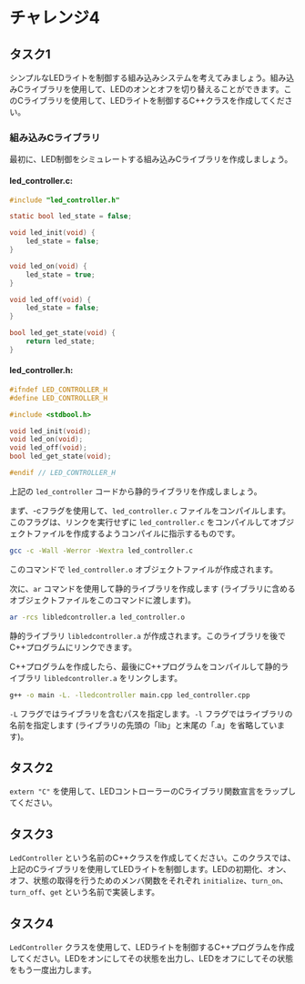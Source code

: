 # チャレンジ4

## タスク1

シンプルなLEDライトを制御する組み込みシステムを考えてみましょう。組み込みCライブラリを使用して、LEDのオンとオフを切り替えることができます。このCライブラリを使用して、LEDライトを制御するC++クラスを作成してください。

### 組み込みCライブラリ

最初に、LED制御をシミュレートする組み込みCライブラリを作成しましょう。

#### led_controller.c:

```c
#include "led_controller.h"

static bool led_state = false;

void led_init(void) {
    led_state = false;
}

void led_on(void) {
    led_state = true;
}

void led_off(void) {
    led_state = false;
}

bool led_get_state(void) {
    return led_state;
}
```

#### led_controller.h:

```c
#ifndef LED_CONTROLLER_H
#define LED_CONTROLLER_H

#include <stdbool.h>

void led_init(void);
void led_on(void);
void led_off(void);
bool led_get_state(void);

#endif // LED_CONTROLLER_H
```

上記の `led_controller` コードから静的ライブラリを作成しましょう。

まず、-cフラグを使用して、`led_controller.c` ファイルをコンパイルします。このフラグは、リンクを実行せずに `led_controller.c` をコンパイルしてオブジェクトファイルを作成するようコンパイルに指示するものです。

```bash
gcc -c -Wall -Werror -Wextra led_controller.c
```

このコマンドで `led_controller.o` オブジェクトファイルが作成されます。

次に、`ar` コマンドを使用して静的ライブラリを作成します (ライブラリに含めるオブジェクトファイルをこのコマンドに渡します)。

```bash
ar -rcs libledcontroller.a led_controller.o
```

静的ライブラリ `libledcontroller.a` が作成されます。このライブラリを後でC++プログラムにリンクできます。

C++プログラムを作成したら、最後にC++プログラムをコンパイルして静的ライブラリ `libledcontroller.a` をリンクします。

```bash
g++ -o main -L. -lledcontroller main.cpp led_controller.cpp
```

`-L` フラグではライブラリを含むパスを指定します。`-l` フラグではライブラリの名前を指定します (ライブラリの先頭の「lib」と末尾の「.a」を省略しています)。

## タスク2

`extern "C"` を使用して、LEDコントローラーのCライブラリ関数宣言をラップしてください。

## タスク3

`LedController` という名前のC++クラスを作成してください。このクラスでは、上記のCライブラリを使用してLEDライトを制御します。LEDの初期化、オン、オフ、状態の取得を行うためのメンバ関数をそれぞれ `initialize`、`turn_on`、`turn_off`、`get` という名前で実装します。

## タスク4

`LedController` クラスを使用して、LEDライトを制御するC++プログラムを作成してください。LEDをオンにしてその状態を出力し、LEDをオフにしてその状態をもう一度出力します。
